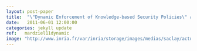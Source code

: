 ```yaml
---
layout: post-paper
title:  "\"Dynamic Enforcement of Knowledge-based Security Policies\" appeared at CSF 2011"
date:   2011-06-01 12:00:00
categories: jekyll update
ref:   mardziel11dynamic
image: "http://www.inria.fr/var/inria/storage/images/medias/saclay/actualites-images/saclay-csf2011-260x195/325090-1-fre-FR/saclay-csf2011-260x195_vignette.jpg"
---
```

